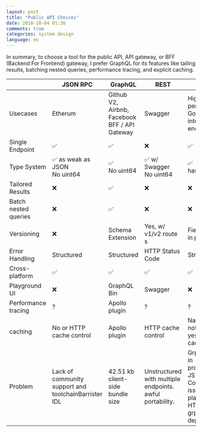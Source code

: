 ```yaml
---
layout: post
title: "Public API Choices"
date: 2018-10-04 01:38
comments: true
categories: system design
language: en
---
```


In summary, to choose a tool for the public API, API gateway, or BFF (Backend For Frontend) gateway, I prefer GraphQL for its features like tailing results, batching nested queries, performance tracing, and explicit caching.

||JSON RPC|GraphQL|REST|gRPC|
|--- |--- |--- |--- |--- |
|Usecases|Etherum|Github V2, Airbnb, Facebook BFF / API Gateway|Swagger|High performance, Google, internal endpoints|
|Single Endpoint|✅|✅|❌|✅|
|Type System|✅ as weak as JSON <br/> No uint64|✅ <br/> No uint64|✅ w/ Swagger <br/> No uint64|✅  <br/>has uint64|
|Tailored Results|❌|✅|❌|❌|
|Batch nested queries|❌|✅|❌|❌|
|Versioning|❌|Schema Extension|Yes, w/ v1/v2 route s|Field Numbers in protobuf|
|Error Handling|Structured|Structured|HTTP Status Code|Structured|
|Cross-platform|✅|✅|✅|✅|
|Playground UI|❌|GraphQL Bin|Swagger|❌|
|Performance tracing|?|Apollo plugin|?|?|
|caching|No or HTTP cache control|Apollo plugin|HTTP cache control|Native support not yet.  but still yes w/ HTTP cache control|
|Problem|Lack of community support and toolchainBarrister IDL|42.51 kb client-side bundle size|Unstructured with multiple endpoints. awful portability.|Grpc-web dev in progress140kb JS bundle. Compatibility issues: not all places support HTTP2 and grpc dependencies|
